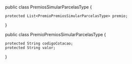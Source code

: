 public class PremiosSimularParcelasType {

    protected List<PremioPremiosSimularParcelasType> premio;
}

public class PremioPremiosSimularParcelasType {

    protected String codigoCotacao;
    protected String valor;
}

